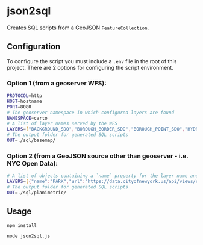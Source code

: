 # json2sql

Creates SQL scripts from a GeoJSON `FeatureCollection`.

## Configuration
To configure the script you must include a `.env` file in the root of this project. There are 2 options for configuring the script environment.

### Option 1 (from a geoserver WFS):
```sh
PROTOCOL=http
HOST=hostname
PORT=8080
# The geoserver namespace in which configured layers are found
NAMESPACE=carto
# A list of layer names served by the WFS
LAYERS=["BACKGROUND_SDO","BOROUGH_BORDER_SDO","BOROUGH_POINT_SDO","HYDRO_LABELLINE_SDO","HYDRO_LABELPOINT_SDO","HYDRO_LABELPOLY_SDO","LANDMASSFRINGE_SDO","LANDMASSPANGAEAWET_SDO","LOW_RES_ROAD_SDO","NEIGHBORHOOD_POINT_SDO","ROAD_NATEARTH_SDO","ROAD_TIGER_SDO"]
# The output folder for generated SQL scripts
OUT=./sql/basemap/
```

### Option 2 (from a GeoJSON source other than geoserver - i.e. NYC Open Data):
```sh
# A list of objects containing a `name` property for the layer name and a `url` property for the GeoJSON FeatureCollection
LAYERS=[{"name":"PARK","url":"https://data.cityofnewyork.us/api/views/enfh-gkve/rows.geojson?date=20240709&accessType=DOWNLOAD"}]
# The output folder for generated SQL scripts
OUT=./sql/planimetric/
```

## Usage

`npm install`

`node json2sql.js`
